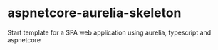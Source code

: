 # aspnetcore-aurelia-skeleton
Start template for a SPA web application using aurelia, typescript and aspnetcore
